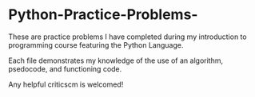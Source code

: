 # Python-Practice-Problems-

These are practice problems I have completed during my introduction to programming course featuring the Python Language. 

Each file demonstrates my knowledge of the use of an algorithm, psedocode, and  functioning code. 

Any helpful criticscm is welcomed! 
